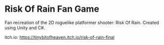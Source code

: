# Risk Of Rain Fan Game
Fan recreation of the 2D roguelike platformer shooter: Risk Of Rain. Created using Unity and C#.

itch.io: https://tinybitofheaven.itch.io/risk-of-rain-final
